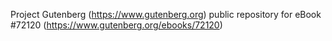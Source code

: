 Project Gutenberg (https://www.gutenberg.org) public repository
for eBook #72120 (https://www.gutenberg.org/ebooks/72120)
